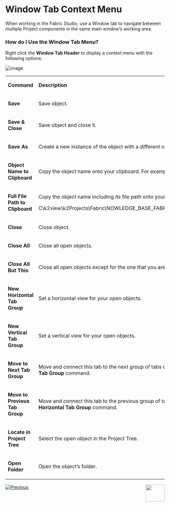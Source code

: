 # Window Tab Context Menu

When working in the Fabric Studio, use a Window tab to navigate between multiple Project components in the same main window’s working area.

### How do I Use the Window Tab Menu?
Right click the **Window Tab Header** to display a context menu with the following options:

![image](https://github.com/k2view-academy/K2View-Academy/blob/master/articles/04_fabric_studio/images/04_02_window_tab_header.png)

<table width="900">
<tbody>
<tr>
<td width="400pxl">
<p><strong>Command</strong></p>
</td>
<td width="500pxl">
<p><strong>Description</strong></p>
</td>
</tr>
<tr>
<td style="width: 48.691%;">
<p><strong>Save</strong></p>
</td>
<td style="width: 49.309%;">
<p>Save object.</p>
</td>
</tr>
<tr>
<td style="width: 48.691%;">
<p><strong>Save &amp; Close</strong></p>
</td>
<td style="width: 49.309%;">
<p>Save object and close it.</p>
</td>
</tr>
<tr>
<td style="width: 48.691%;">
<p><strong>Save As</strong></p>
</td>
<td style="width: 49.309%;">
<p>Create a new instance of the object with a different name.</p>
</td>
</tr>
<tr>
<td style="width: 48.691%;">
<p><strong>Object Name to Clipboard</strong></p>
</td>
<td style="width: 49.309%;">
<p>Copy the object name onto your clipboard. For example: Schema Name.</p>
</td>
</tr>
<tr>
<td style="width: 48.691%;">
<p><strong>Full File Path to Clipboard</strong></p>
</td>
<td style="width: 49.309%;">
<p>Copy the object name including its file path onto your clipboard. For example:</p>
<p>C\k2view\k2Projects\Fabric\NOWLEDGE_BASE_FABRIC_PROJECT\Implementation\LogicalUnits\Customer\vdb.k2vdb.xml.</p>
</td>
</tr>
<tr>
<td style="width: 48.691%;">
<p><strong>Close</strong></p>
</td>
<td style="width: 49.309%;">
<p>Close object.</p>
</td>
</tr>
<tr>
<td style="width: 48.691%;">
<p><strong>Close All</strong></p>
</td>
<td style="width: 49.309%;">
<p>Close all open objects.</p>
</td>
</tr>
<tr>
<td style="width: 48.691%;">
<p><strong>Close All But This</strong></p>
</td>
<td style="width: 49.309%;">
<p>Close all open objects except for the one that you are working on.</p>
</td>
</tr>
<tr>
<td style="width: 48.691%;">
<p><strong>New Horizontal Tab Group</strong></p>
</td>
<td style="width: 49.309%;">
<p>Set a horizontal view for your open objects.</p>
</td>
</tr>
<tr>
<td style="width: 48.691%;">
<p><strong>New Vertical Tab Group</strong></p>
</td>
<td style="width: 49.309%;">
<p>Set a vertical view for your open objects.</p>
</td>
</tr>
<tr>
<td style="width: 48.691%;">
<p><strong>Move to Next Tab Group</strong></p>
</td>
<td style="width: 49.309%;">
<p>Move and connect this tab to the next group of tabs on the screen. This option is available once using the <strong>New Vertical Tab Group</strong> command.</p>
</td>
</tr>
<tr>
<td style="width: 48.691%;">
<p><strong>Move to Previous Tab Group</strong></p>
</td>
<td style="width: 49.309%;">
<p>Move and connect this tab to the previous group of tabs on the screen. This option is available once using <strong>New Horizontal Tab Group</strong> command.</p>
</td>
</tr>
<tr>
<td style="width: 48.691%;">
<p><strong>Locate in Project Tree</strong></p>
</td>
<td style="width: 49.309%;">
<p>Select the open object in the Project Tree.</p>
</td>
</tr>
<tr>
<td style="width: 48.691%;">
<p><strong>Open Folder</strong></p>
</td>
<td style="width: 49.309%;">
<p>Open the object&rsquo;s folder.</p>
</td>
</tr>
</tbody>
</table>
 
[![Previous](https://github.com/k2view-academy/K2View-Academy/blob/master/articles/images/Previous.png)](https://github.com/k2view-academy/K2View-Academy/blob/master/articles/04_general/01_UI_components_and_menus.md)[<img align="right" width="60" height="54" src="https://github.com/k2view-academy/K2View-Academy/blob/master/articles/images/Next.png">](https://github.com/k2view-academy/K2View-Academy/blob/master/articles/04_general/03_diagram_and_toolbars.md)
